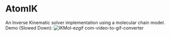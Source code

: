 # AtomIK
An Inverse Kinematic solver implementation using a molecular chain model.
Demo (Slowed Down):
![IKMol-ezgif com-video-to-gif-converter](https://github.com/user-attachments/assets/5c1000f8-a7be-4a5e-8728-ac3be8a994c4)
